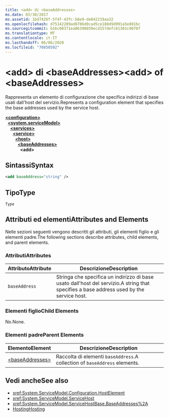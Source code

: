 ```yaml
---
title: <add> di <baseAddresses>
ms.date: 03/30/2017
ms.assetid: 1bd7426f-5f4f-43fc-b8e9-de842219aa32
ms.openlocfilehash: d75142209ad8706d0cad5ce188d9d991a5e881bc
ms.sourcegitcommit: b16c00371ea06398859ecd157defc81301c9070f
ms.translationtype: MT
ms.contentlocale: it-IT
ms.lasthandoff: 06/06/2020
ms.locfileid: "70850592"
---
```

# <a name="add-of-baseaddresses"></a><span data-ttu-id="300e5-102">\<add> di \<baseAddresses></span><span class="sxs-lookup"><span data-stu-id="300e5-102">\<add> of \<baseAddresses></span></span>
<span data-ttu-id="300e5-103">Rappresenta un elemento di configurazione che specifica indirizzi di base usati dall'host del servizio.</span><span class="sxs-lookup"><span data-stu-id="300e5-103">Represents a configuration element that specifies the base addresses used by the service host.</span></span>  
  
[**\<configuration>**](../configuration-element.md)\
&nbsp;&nbsp;[**\<system.serviceModel>**](system-servicemodel.md)\
&nbsp;&nbsp;&nbsp;&nbsp;[**\<services>**](services.md)\
&nbsp;&nbsp;&nbsp;&nbsp;&nbsp;&nbsp;[**\<service>**](service.md)\
&nbsp;&nbsp;&nbsp;&nbsp;&nbsp;&nbsp;&nbsp;&nbsp;[**\<host>**](host.md)\
&nbsp;&nbsp;&nbsp;&nbsp;&nbsp;&nbsp;&nbsp;&nbsp;&nbsp;&nbsp;[**\<baseAddresses>**](baseaddresses.md)\
&nbsp;&nbsp;&nbsp;&nbsp;&nbsp;&nbsp;&nbsp;&nbsp;&nbsp;&nbsp;&nbsp;&nbsp;**\<add>**  
  
## <a name="syntax"></a><span data-ttu-id="300e5-104">Sintassi</span><span class="sxs-lookup"><span data-stu-id="300e5-104">Syntax</span></span>  
  
```xml  
<add baseAddress="string" />
```  
  
## <a name="type"></a><span data-ttu-id="300e5-105">Tipo</span><span class="sxs-lookup"><span data-stu-id="300e5-105">Type</span></span>  
 `Type`  
  
## <a name="attributes-and-elements"></a><span data-ttu-id="300e5-106">Attributi ed elementi</span><span class="sxs-lookup"><span data-stu-id="300e5-106">Attributes and Elements</span></span>  
 <span data-ttu-id="300e5-107">Nelle sezioni seguenti vengono descritti gli attributi, gli elementi figlio e gli elementi padre.</span><span class="sxs-lookup"><span data-stu-id="300e5-107">The following sections describe attributes, child elements, and parent elements.</span></span>  
  
### <a name="attributes"></a><span data-ttu-id="300e5-108">Attributi</span><span class="sxs-lookup"><span data-stu-id="300e5-108">Attributes</span></span>  
  
|<span data-ttu-id="300e5-109">Attributo</span><span class="sxs-lookup"><span data-stu-id="300e5-109">Attribute</span></span>|<span data-ttu-id="300e5-110">Descrizione</span><span class="sxs-lookup"><span data-stu-id="300e5-110">Description</span></span>|  
|---------------|-----------------|  
|`baseAddress`|<span data-ttu-id="300e5-111">Stringa che specifica un indirizzo di base usato dall'host del servizio.</span><span class="sxs-lookup"><span data-stu-id="300e5-111">A string that specifies a base address used by the service host.</span></span>|  
  
### <a name="child-elements"></a><span data-ttu-id="300e5-112">Elementi figlio</span><span class="sxs-lookup"><span data-stu-id="300e5-112">Child Elements</span></span>  
 <span data-ttu-id="300e5-113">No.</span><span class="sxs-lookup"><span data-stu-id="300e5-113">None.</span></span>  
  
### <a name="parent-elements"></a><span data-ttu-id="300e5-114">Elementi padre</span><span class="sxs-lookup"><span data-stu-id="300e5-114">Parent Elements</span></span>  
  
|<span data-ttu-id="300e5-115">Elemento</span><span class="sxs-lookup"><span data-stu-id="300e5-115">Element</span></span>|<span data-ttu-id="300e5-116">Descrizione</span><span class="sxs-lookup"><span data-stu-id="300e5-116">Description</span></span>|  
|-------------|-----------------|  
|[\<baseAddresses>](baseaddresses.md)|<span data-ttu-id="300e5-117">Raccolta di elementi `baseAddress`.</span><span class="sxs-lookup"><span data-stu-id="300e5-117">A collection of `baseAddress` elements.</span></span>|  
  
## <a name="see-also"></a><span data-ttu-id="300e5-118">Vedi anche</span><span class="sxs-lookup"><span data-stu-id="300e5-118">See also</span></span>

- <xref:System.ServiceModel.Configuration.HostElement>
- <xref:System.ServiceModel.ServiceHost>
- <xref:System.ServiceModel.ServiceHostBase.BaseAddresses%2A>
- [<span data-ttu-id="300e5-119">Hosting</span><span class="sxs-lookup"><span data-stu-id="300e5-119">Hosting</span></span>](../../../wcf/feature-details/hosting.md)
